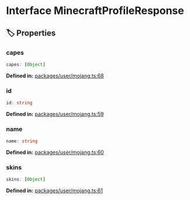 # Interface MinecraftProfileResponse

## 🏷️ Properties

### capes

```ts
capes: [Object]
```
<p style="font-size: 14px; color: var(--vp-c-text-2)">
<strong>Defined in:</strong> <a href="https://github.com/voxelum/minecraft-launcher-core-node/blob/master/packages/user/mojang.ts#L68" target="_blank" rel="noreferrer">packages/user/mojang.ts:68</a>
</p>


### id

```ts
id: string
```
<p style="font-size: 14px; color: var(--vp-c-text-2)">
<strong>Defined in:</strong> <a href="https://github.com/voxelum/minecraft-launcher-core-node/blob/master/packages/user/mojang.ts#L59" target="_blank" rel="noreferrer">packages/user/mojang.ts:59</a>
</p>


### name

```ts
name: string
```
<p style="font-size: 14px; color: var(--vp-c-text-2)">
<strong>Defined in:</strong> <a href="https://github.com/voxelum/minecraft-launcher-core-node/blob/master/packages/user/mojang.ts#L60" target="_blank" rel="noreferrer">packages/user/mojang.ts:60</a>
</p>


### skins

```ts
skins: [Object]
```
<p style="font-size: 14px; color: var(--vp-c-text-2)">
<strong>Defined in:</strong> <a href="https://github.com/voxelum/minecraft-launcher-core-node/blob/master/packages/user/mojang.ts#L61" target="_blank" rel="noreferrer">packages/user/mojang.ts:61</a>
</p>


